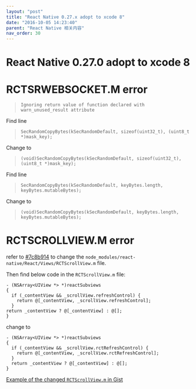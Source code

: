 ```yaml
---
layout: "post"
title: "React Native 0.27.x adopt to xcode 8"
date: "2016-10-05 14:23:40"
parent: "React Native 相关内容"
nav_order: 30
---
```


React Native 0.27.0 adopt to xcode 8
====

# RCTSRWEBSOCKET.M error

> `Ignoring return value of function declared with warn_unused_result attribute`

Find line

> `SecRandomCopyBytes(kSecRandomDefault, sizeof(uint32_t), (uint8_t *)mask_key);`

Change to

> `(void)SecRandomCopyBytes(kSecRandomDefault, sizeof(uint32_t), (uint8_t *)mask_key);`


Find line

> `SecRandomCopyBytes(kSecRandomDefault, keyBytes.length, keyBytes.mutableBytes);`

Change to

> `(void)SecRandomCopyBytes(kSecRandomDefault, keyBytes.length, keyBytes.mutableBytes);`


# RCTSCROLLVIEW.M error

refer to [#7c8b914](https://github.com/facebook/react-native/commit/7c8b91442b3547cf94c752f234210bef0848c00a) to change the `node_modules/react-native/React/Views/RCTScrollView.m` file.

Then find below code in the `RCTScrollView.m` file:

```
- (NSArray<UIView *> *)reactSubviews
{
  if (_contentView && _scrollView.refreshControl) {
    return @[_contentView, _scrollView.refreshControl];
  }
return _contentView ? @[_contentView] : @[];
}
```

change to

```
- (NSArray<UIView *> *)reactSubviews
{
  if (_contentView && _scrollView.rctRefreshControl) {
    return @[_contentView, _scrollView.rctRefreshControl];
  }
  return _contentView ? @[_contentView] : @[];
}
```

[Example of the changed `RCTScrollView.m` in Gist](https://gist.github.com/yanqiw/5478681bb8eb1a7037f7a5b904a83f5e)
